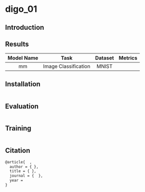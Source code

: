 <!-- This default README contains the information filled in before. And you can modify the content and write in the language you prefer. -->

# digo_01

## Introduction

<!-- Here you can describe algorithm, the characteristics of your models, the task they solve, etc. -->

## Results 

|                Model Name                |                   Task                   |       Dataset      |             Metrics            |                                                                                                                     
| :--------------------------------------: | :--------------------------------------: | :----------------: | :----------------------------- | 
|mm|Image Classification|MNIST||
   


## Installation
<!-- Here you can describe how to use the algorithm and build the environment. -->
```bash

```

## Evaluation
<!-- Here you can describe how to evaluate the models. -->
```bash

```

## Training
<!-- Here you can describe how to train the models. -->
```bash

```

## Citation

```latex
@article{  ,
  author = { },
  title = { },
  journal = {  },
  year = 
}
```